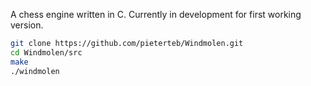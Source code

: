 A chess engine written in C. Currently in development for first working version.

```bash
git clone https://github.com/pieterteb/Windmolen.git
cd Windmolen/src
make
./windmolen
```
